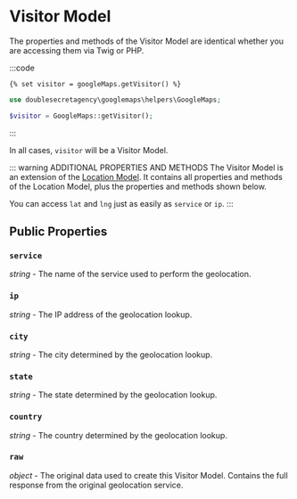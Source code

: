 # Visitor Model

The properties and methods of the Visitor Model are identical whether you are accessing them via Twig or PHP.

:::code
```twig
{% set visitor = googleMaps.getVisitor() %}
```
```php
use doublesecretagency\googlemaps\helpers\GoogleMaps;

$visitor = GoogleMaps::getVisitor();
```
:::

In all cases, `visitor` will be a Visitor Model.

::: warning ADDITIONAL PROPERTIES AND METHODS
The Visitor Model is an extension of the [Location Model](/models/location-model/). It contains all properties and methods of the Location Model, plus the properties and methods shown below.

You can access `lat` and `lng` just as easily as `service` or `ip`.
:::

## Public Properties

### `service`

_string_ - The name of the service used to perform the geolocation.

### `ip`

_string_ - The IP address of the geolocation lookup.

### `city`

_string_ - The city determined by the geolocation lookup.

### `state`

_string_ - The state determined by the geolocation lookup.

### `country`

_string_ - The country determined by the geolocation lookup.

### `raw`

_object_ - The original data used to create this Visitor Model. Contains the full response from the original geolocation service.
